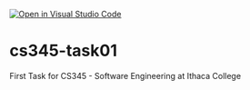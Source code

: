 [![Open in Visual Studio Code](https://classroom.github.com/assets/open-in-vscode-c66648af7eb3fe8bc4f294546bfd86ef473780cde1dea487d3c4ff354943c9ae.svg)](https://classroom.github.com/online_ide?assignment_repo_id=9856928&assignment_repo_type=AssignmentRepo)
# cs345-task01
First Task for CS345 - Software Engineering at Ithaca College
